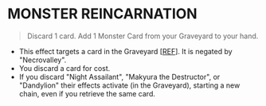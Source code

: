 
# MONSTER REINCARNATION  
> Discard 1 card. Add 1 Monster Card from your Graveyard to your hand.

*   This effect targets a card in the Graveyard \[[REF](https://www.pojo.biz/board/showthread.php?t=848277)\]. It is negated by "Necrovalley".
*   You discard a card for cost.
*   If you discard "Night Assailant", "Makyura the Destructor", or "Dandylion" their effects activate (in the Graveyard), starting a new chain, even if you retrieve the same card.

  